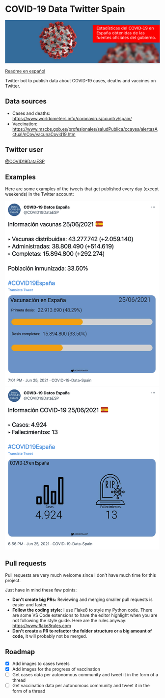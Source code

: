 # COVID-19 Data Twitter Spain

![banner](img_twitter/profile/covid-spain-twitter-cover.jpg)

[Readme en español](README.md)

Twitter bot to publish data about COVID-19 cases, deaths and vaccines on Twitter.

## Data sources

* Cases and deaths: https://www.worldometers.info/coronavirus/country/spain/
* Vaccination: https://www.mscbs.gob.es/profesionales/saludPublica/ccayes/alertasActual/nCov/vacunaCovid19.htm

## Twitter user

[@COVID19DataESP](https://twitter.com/COVID19DataESP)

## Examples

Here are some examples of the tweets that get published every day (except weekends) in the Twitter account:

<img src="readme_images/vaccines_tweet.png" alt="Vaccines tweet" width="500"></img>
<img src="readme_images/cases_tweet.png" alt="Cases tweet" width="500"></img>

## Pull requests

Pull requests are very much welcome since I don't have much time for this project.

Just have in mind these few points:
* **Don't create big PRs:** Reviewing and merging smaller pull requests is easier and faster.
* **Follow the coding style:** I use Flake8 to style my Python code. There are some VS Code extensions to have the editor highlight when you are not following the style guide. Here are the rules anyway: https://www.flake8rules.com
* **Don't create a PR to refactor the folder structure or a big amount of code,** it will probably not be merged.

## Roadmap
 - [x] Add images to cases tweets
 - [x] Add images for the progress of vaccination
 - [ ] Get cases data per autonomous community and tweet it in the form of a thread
 - [ ] Get vaccination data per autonomous community and tweet it in the form of a thread
